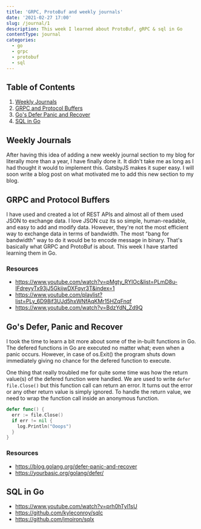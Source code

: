 ```yaml
---
title: 'GRPC, ProtoBuf and weekly journals'
date: '2021-02-27 17:00'
slug: /journal/1
description: This week I learned about ProtoBuf, gRPC & sql in Go
contentType: journal
categories:
  - go
  - grpc
  - protobuf
  - sql
---
```


<div class="table-of-contents">

## Table of Contents

1. [Weekly Journals](#weekly-journals)
2. [GRPC and Protocol Buffers](#grpc-protobuf)
3. [Go's Defer Panic and Recover](#go-defer-panic-recover)
4. [SQL in Go](#sql-in-go)

</div>

## Weekly Journals <a name="weekly-journals"></a>

After having this idea of adding a new weekly journal section to my blog for literally more than a year, I have finally done it. It didn't take me as long as I had thought it would to implement this. GatsbyJS makes it super easy. I will soon write a blog post on what motivated me to add this new section to my blog.

## GRPC and Protocol Buffers <a name="grpc-protobuf"></a>

I have used and created a lot of REST APIs and almost all of them used JSON to exchange data. I love JSON cuz its so simple, human-readable, and easy to add and modify data. However, they're not the most efficient way to exchange data in terms of bandwidth. The most "bang for bandwidth" way to do it would be to encode message in binary. That's basically what GRPC and ProtoBuf is about. This week I have started learning them in Go.

### Resources

- https://www.youtube.com/watch?v=pMgty_RYIOc&list=PLmD8u-IFdreyyTx93jJ5GkijwDXFqyr3T&index=1
- https://www.youtube.com/playlist?list=PLy_6D98if3UJd5hxWNfAqKMr15HZqFnqf
- https://www.youtube.com/watch?v=BdzYdN_Zd9Q

## Go's Defer, Panic and Recover <a name="go-defer-panic-recover"></a>

I took the time to learn a bit more about some of the in-built functions in Go. The defered functions in Go are executed no matter what; even when a panic occurs. However, in case of os.Exit() the program shuts down immediately giving no chance for the defered function to execute.

One thing that really troubled me for quite some time was how the return value(s) of the defered function were handled. We are used to write `defer file.Close()` but this function call can return an error. It turns out the error or any other return value is simply ignored. To handle the return value, we need to wrap the function call inside an anonymous function.

```go
defer func() {
  err := file.Close()
  if err != nil {
    log.Println("Ooops")
  }
}
```

### Resources

- https://blog.golang.org/defer-panic-and-recover
- https://yourbasic.org/golang/defer/

## SQL in Go

- https://www.youtube.com/watch?v=prh0hTyI1sU
- https://github.com/kyleconroy/sqlc
- https://github.com/jmoiron/sqlx
